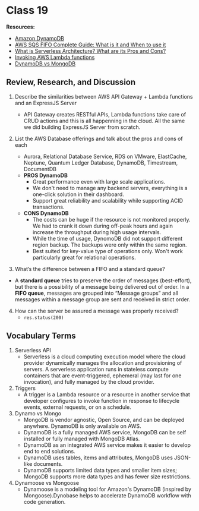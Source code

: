 # Class 19

**Resources:**

- [Amazon DynamoDB](https://www.trustradius.com/products/amazon-dynamodb/reviews?qs=pros-and-cons)
- [AWS SQS FIFO Complete Guide: What is it and When to use it](https://www.learnaws.org/2020/12/21/aws-sqs-fifo-deep-dive/#:~:text=A%20standard%20queue%20tries%20to,and%20received%20in%20strict%20order.)
- [What is Serverless Architecture? What are its Pros and Cons?](https://hackernoon.com/what-is-serverless-architecture-what-are-its-pros-and-cons-cc4b804022e9)
- [Invoking AWS Lambda functions](https://docs.aws.amazon.com/lambda/latest/dg/lambda-invocation.html)
- [DynamoDB vs MongoDB](https://www.xplenty.com/blog/dynamodb-vs-mongodb-differences/#:~:text=DynamoDB%20is%20a%20fully%20managed,fully%20managed%20with%20MongoDB%20Atlas.&text=DynamoDB%20uses%20tables%2C%20items%20and,and%20has%20fewer%20size%20restrictions.)

## Review, Research, and Discussion

1. Describe the similarities between AWS API Gateway + Lambda functions and an ExpressJS Server
    - API Gateway creates RESTful APIs, Lambda functions take care of CRUD actions and this is all happenning in the cloud. All the same we did building ExpressJS Server from scratch.

2. List the AWS Database offerings and talk about the pros and cons of each
    - Aurora, Relational Database Service, RDS on VMware, ElastCache, Neptune, Quantum Ledger Database, DynamoDB, Timestream, DocumentDB
    - **PROS DynamoDB**
      - Great performance even with large scale applications.
      - We don't need to manage any backend servers, everything is a one-click solution in their dashboard.
      - Support great reliability and scalability while supporting ACID transactions.
    - **CONS DynamoDB**
      - The costs can be huge if the resource is not monitored properly. We had to crank it down during off-peak hours and again increase the throughput during high usage intervals.
      - While the time of usage, DynomoDB did not support different region backup. The backups were only within the same region.
      - Best suited for key-value type of operations only. Won't work particularly great for relational operations.

3. What’s the difference between a FIFO and a standard queue?

  - A **standard queue** tries to preserve the order of messages (best-effort), but there is a possibility of a message being delivered out of order. In a **FIFO queue**, messages are grouped into “Message groups” and all messages within a message group are sent and received in strict order.

4. How can the server be assured a message was properly received?
    - `res.status(200)`

## Vocabulary Terms

1. Serverless API
    - Serverless is a cloud computing execution model where the cloud provider dynamically manages the allocation and provisioning of servers. A serverless application runs in stateless compute containers that are event-triggered, ephemeral (may last for one invocation), and fully managed by the cloud provider. 
2. Triggers
    - A trigger is a Lambda resource or a resource in another service that developer configures to invoke function in response to lifecycle events, external requests, or on a schedule.
3. Dynamo vs Mongo
    - MongoDB is vendor agnostic, Open Source, and can be deployed anywhere. DynamoDB is only available on AWS.
    - DynamoDB is a fully managed AWS service, MongoDB can be self installed or fully managed with MongoDB Atlas.
    - DynamoDB as an integrated AWS service makes it easier to develop end to end solutions.
    - DynamoDB uses tables, items and attributes, MongoDB uses JSON-like documents.
    - DynamoDB supports limited data types and smaller item sizes; MongoDB supports more data types and has fewer size restrictions.
4. Dynamoose vs Mongoose
    - Dynamoose is a modeling tool for Amazon's DynamoDB (inspired by Mongoose).Dynobase helps to accelerate DynamoDB workflow with code generation.